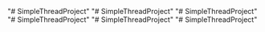 "# SimpleThreadProject" 
"# SimpleThreadProject" 
"# SimpleThreadProject" 
"# SimpleThreadProject" 
"# SimpleThreadProject" 
"# SimpleThreadProject" 

